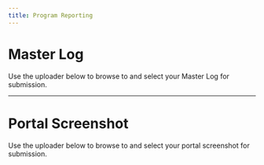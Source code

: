 ```yaml
---
title: Program Reporting
---
```


# Master Log
Use the uploader below to browse to and select your Master Log for submission.

<script src="https://csuchico.app.box.com/upload-widget/embed.js?folderID=62701035898&height=420&isDescriptionFieldShown=0&isEmailRequired=0&title=Submit%20File(s)%20to%20MasterLogs&token=vla9kftqbkxslbu1m6m1fvnjvi5nnc2l&width=385" type="text/javascript"></script>

----

# Portal Screenshot 
Use the uploader below to browse to and select your portal screenshot for submission.

<script src="https://csuchico.app.box.com/upload-widget/embed.js?folderID=62701039498&height=420&isDescriptionFieldShown=0&isEmailRequired=0&title=Submit%20File(s)%20to%20Portal_Screenshots&token=vrweom9wyuh4h70wnkqs5n4gaa5w34tw&width=385" type="text/javascript"></script>